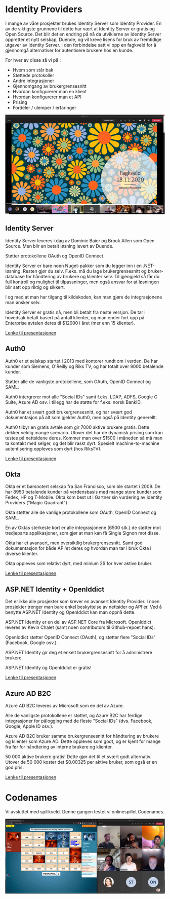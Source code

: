 # Identity Providers

I mange av våre prosjekter brukes Identity Server som Identity Provider. En av de viktigste grunnene til dette har vært at Identity Server er gratis og Open Source. Det blir det en endring på nå da utviklerne av Identity Server oppretter et nytt selskap, Duende, og vil kreve lisens for bruk av fremtidige utgaver av Identity Server. I den forbindelse satt vi opp en fagkveld for å gjennomgå alternativer for autentisere brukere hos en kunde.

For hver av disse så vi på :

- Hvem som står bak
- Støttede protokoller
- Andre integrasjoner
- Gjennomgang av brukergrensesnitt
- Hvordan konfigurerer man en klient
- Hvordan konfigurerer man et API
- Prising
- Fordeler / ulemper / erfaringer

![Fagkveld](https://github.com/novanet/fagkvelder/blob/master/docs/20201118/Content/Presentasjon.png)

## Identity Server

Identity Server leveres i dag av Dominic Baier og Brook Allen som Open Source. Men blir en betalt løsning levert av Duende.

Støtter protokollene OAuth og OpenID Connect.

Identity Server er bare noen Nuget-pakker som du legger inn i en .NET-løsning. Resten gjør du selv. F.eks. må du lage brukergrensesnitt og bruker-database for håndtering av brukere og klienter selv. Til gjengjeld så får du full kontroll og mulighet til tilpassninger, men også ansvar for at løsningen blir satt opp riktig og sikkert.

I og med at man har tilgang til kildekoden, kan man gjøre de integrasjonene man ønsker selv.

Identity Server er gratis nå, men bli betalt fra neste versjon. De tar i hovedsak betalt basert på antall klienter, og man ender fort opp på Enterprise avtalen deres til $12000 i året (mer enn 15 klienter).

[Lenke til presentasjonen](https://github.com/novanet/fagkvelder/blob/master/docs/20201118/Content/IdentityServer.pdf)

## Auth0

Auth0 er et selskap startet i 2013 med kontorer rundt om i verden. De har kunder som Siemens, O'Reilly og Riks TV, og har totalt over 9000 betalende kunder.

Støtter alle de vanligste protokellene, som OAuth, OpenID Connect og SAML.

Auth0 intergrerer mot alle "Social IDs" samt f.eks. LDAP, ADFS, Google G Suite, Azure AD osv. I tillegg har de støtte for f.eks. norsk BankID.

Auth0 har et svært godt brukergrensesnitt, og har svært god dokumentasjon på alt som gjelder Auth0, men også på Identity generellt.

Auth0 tilbyr en gratis avtale som gir 7000 aktive brukere gratis. Dette dekker veldig mange scenario. Utover det har de dynamisk prising som kan testes på nettsidene deres. Kommer man over $1500 i måneden så må man ta kontakt med selger, og det blir raskt dyrt. Spesielt machine-to-machine autentisering oppleves som dyrt (hos RiksTV).

[Lenke til presentasjonen](https://github.com/novanet/fagkvelder/blob/master/docs/20201118/Content/Auth0.pdf)

## Okta

Okta er et børsnotert selskap fra San Francisco, som ble startet i 2009. De har 8950 betalende kunder på verdensbasis med mange store kunder som Fedex, HP og T-Mobile. Okta kom best ut i Gartner sin vurdering av Identity Providers ("Magic Quadrant")

Okta støtter alle de vanlige protokollene som OAuth, OpenID Connect og SAML.

En av Oktas sterkeste kort er alle integrasjonene (6500 stk.) de støtter mot tredjeparts applikasjoner, som gjør at man kan få Single Signon mot disse.

Okta har et avansert, men oversiktlig brukergrensesnitt. Samt god dokumentasjon for både API'et deres og hvordan man tar i bruk Okta i diverse klienter.

Okta oppleves som relativt dyrt, med minium 2$ for hver aktive bruker.

[Lenke til presentasjonen](https://github.com/novanet/fagkvelder/blob/master/docs/20201118/Content/Okta.pdf)

## ASP.NET Identity + OpenIddict

Det er ikke alle prosjekter som krever en avansert Identity Provider. I noen prosjekter trenger man bare enkel beskyttelse av nettsider og API'er. Ved å benytte ASP.NET Identity og OpenIddict kan man oppnå dette.

ASP.NET Identity er en del av ASP.NET Core fra Microsoft. OpenIddict leveres av Kevin Chalet (samt noen contributors til Github-repoet hans).

OpenIddict støtter OpenID Connect (OAuth), og støtter flere "Social IDs" (Facebook, Google osv.).

ASP.NET Identity gir deg et enkelt brukergrensesnitt for å administrere brukere.

ASP.NET Identity og OpenIddict er gratis!

[Lenke til presentasjonen](https://github.com/novanet/fagkvelder/blob/master/docs/20201118/Content/ASPIdentityOpeniddict.pdf)

## Azure AD B2C

Azure AD B2C leveres av Microsoft som en del av Azure.

Alle de vanligste protokollene er støttet, og Azure B2C har ferdige integrasjoner for pålogging med de fleste "Social IDs" (dvs. Facebook, Google, Apple ID osv.).

Azure AD B2C bruker samme brukergrensesnitt for håndtering av brukere og klienter som Azure AD. Dette oppleves som godt, og er kjent for mange fra før for håndtering av interne brukere og klienter.

50 000 aktive brukere gratis! Dette gjør det til et svært godt alternativ. Utover de 50 000 koster det $0.00325 per aktive bruker, som også er en god pris.

[Lenke til presentasjonen](https://github.com/novanet/fagkvelder/blob/master/docs/20201118/Content/AzureADB2C.pdf)

# Codenames

Vi avsluttet med spillkveld. Denne gangen testet vi onlinespillet Codenames. 

![Fagkveld](https://github.com/novanet/fagkvelder/blob/master/docs/20201118/Content/Sosialt.png)
